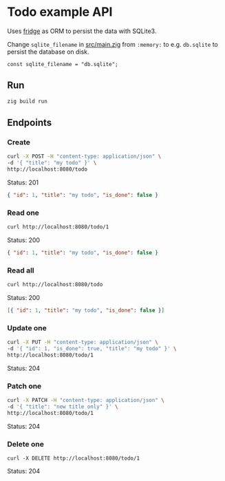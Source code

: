 # Todo example API

Uses [fridge](https://github.com/cztomsik/fridge) as ORM to persist the data with SQLite3.

Change `sqlite_filename` in [src/main.zig](./src/main.zig) from `:memory:` to e.g. `db.sqlite` to persist the database on disk.

```zig
const sqlite_filename = "db.sqlite";
```

## Run

```sh
zig build run
```

## Endpoints

### Create

```sh
curl -X POST -H "content-type: application/json" \
-d '{ "title": "my todo" }' \
http://localhost:8080/todo
```

Status: 201

```json
{ "id": 1, "title": "my todo", "is_done": false }
```

### Read one

```sh
curl http://localhost:8080/todo/1
```

Status: 200

```json
{ "id": 1, "title": "my todo", "is_done": false }
```

### Read all

```sh
curl http://localhost:8080/todo
```

Status: 200

```json
[{ "id": 1, "title": "my todo", "is_done": false }]
```

### Update one

```sh
curl -X PUT -H "content-type: application/json" \
-d '{ "id": 1, "is_done": true, "title": "my todo" }' \
http://localhost:8080/todo/1
```

Status: 204

### Patch one

```sh
curl -X PATCH -H "content-type: application/json" \
-d '{ "title": "new title only" }' \
http://localhost:8080/todo/1
```

Status: 204

### Delete one

```
curl -X DELETE http://localhost:8080/todo/1
```

Status: 204
